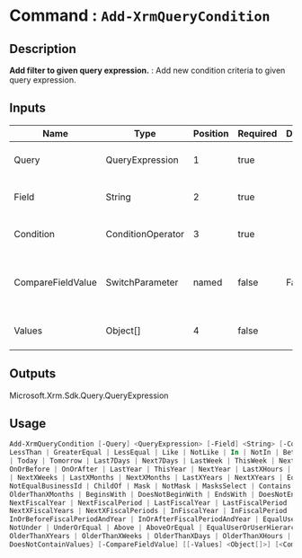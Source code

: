 ﻿# Command : `Add-XrmQueryCondition` 

## Description

**Add filter to given query expression.** : Add new condition criteria to given query expression.

## Inputs

Name|Type|Position|Required|Default|Description
----|----|--------|--------|-------|-----------
Query|QueryExpression|1|true||QueryExpression where condition should be add.
Field|String|2|true||Column / attribute logical name to filter.
Condition|ConditionOperator|3|true||Condition operator to apply to column (ConditionOperator)
CompareFieldValue|SwitchParameter|named|false|False|Specify if column filter should be evaluated according to another column.
Values|Object[]|4|false||Value to apply in column filter (single object or array)

## Outputs
Microsoft.Xrm.Sdk.Query.QueryExpression

## Usage

```Powershell 
Add-XrmQueryCondition [-Query] <QueryExpression> [-Field] <String> [-Condition] {Equal | NotEqual | GreaterThan | 
LessThan | GreaterEqual | LessEqual | Like | NotLike | In | NotIn | Between | NotBetween | Null | NotNull | Yesterday 
| Today | Tomorrow | Last7Days | Next7Days | LastWeek | ThisWeek | NextWeek | LastMonth | ThisMonth | NextMonth | On | 
OnOrBefore | OnOrAfter | LastYear | ThisYear | NextYear | LastXHours | NextXHours | LastXDays | NextXDays | LastXWeeks 
| NextXWeeks | LastXMonths | NextXMonths | LastXYears | NextXYears | EqualUserId | NotEqualUserId | EqualBusinessId | 
NotEqualBusinessId | ChildOf | Mask | NotMask | MasksSelect | Contains | DoesNotContain | EqualUserLanguage | NotOn | 
OlderThanXMonths | BeginsWith | DoesNotBeginWith | EndsWith | DoesNotEndWith | ThisFiscalYear | ThisFiscalPeriod | 
NextFiscalYear | NextFiscalPeriod | LastFiscalYear | LastFiscalPeriod | LastXFiscalYears | LastXFiscalPeriods | 
NextXFiscalYears | NextXFiscalPeriods | InFiscalYear | InFiscalPeriod | InFiscalPeriodAndYear | 
InOrBeforeFiscalPeriodAndYear | InOrAfterFiscalPeriodAndYear | EqualUserTeams | EqualUserOrUserTeams | Under | 
NotUnder | UnderOrEqual | Above | AboveOrEqual | EqualUserOrUserHierarchy | EqualUserOrUserHierarchyAndTeams | 
OlderThanXYears | OlderThanXWeeks | OlderThanXDays | OlderThanXHours | OlderThanXMinutes | ContainValues | 
DoesNotContainValues} [-CompareFieldValue] [[-Values] <Object[]>] [<CommonParameters>]
``` 


